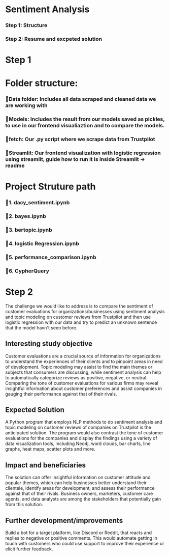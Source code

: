 # Sentiment Analysis
### Step 1: Structure
### Step 2: Resume and excpeted solution

# Step 1
# Folder structure:
### 📁Data folder: Includes all data scraped and cleaned data we are working with
### 📁Models: Includes the result from our models saved as pickles, to use in our frontend visualiaztion and to compare the models.
### 📁fetch: Our .py script where we scrape data from Trustpilot
### 📁Streamlit: Our frontend visualization with logistic regression using streamlit, guide how to run it is inside Streamlit -> readme

# Project Struture path
### 📑1. dacy_sentiment.ipynb
### 📑2. bayes.ipynb
### 📑3. bertopic.ipynb
### 📑4. logistic Regression.ipynb
### 📑5. performance_comparison.ipynb
### 📑6. CypherQuery

# Step 2
The challenge we would like to address is to compare the sentiment of customer evaluations for organizations/businesses using sentiment analysis and topic modeling on customer reviews from Trustpilot and then use logistic regression with our data and try to predict an unknown sentence that the model havn't seen before.

## Interesting study objective
Customer evaluations are a crucial source of information for organizations to understand the experiences of their clients and to pinpoint areas in need of development. Topic modeling may assist to find the main themes or subjects that consumers are discussing, while sentiment analysis can help to automatically categorize reviews as positive, negative, or neutral. Comparing the tone of customer evaluations for various firms may reveal insightful information about customer preferences and assist companies in gauging their performance against that of their rivals. 

## Expected Solution
A Python program that employs NLP methods to do sentiment analysis and topic modeling on customer reviews of companies on Trustpilot is the anticipated solution. The program would also contrast the tone of customer evaluations for the companies and display the findings using a variety of data visualization tools, including Neo4j, word clouds, bar charts, line graphs, heat maps, scatter plots and more.

## Impact and beneficiaries
The solution can offer insightful information on customer attitude and popular themes, which can help businesses better understand their clientele, identify areas for development, and assess their performance against that of their rivals. Business owners, marketers, customer care agents, and data analysts are among the stakeholders that potentially gain from this solution.

## Further development/improvements 
Build a bot for a target platform, like Discord or Reddit, that reacts and replies to negative or positive comments. This would automate getting in touch with customers who could use support to improve their experience or elicit further feedback.




